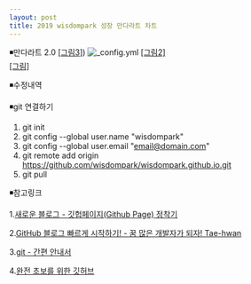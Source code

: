 ```yaml
---
layout: post
title: 2019 wisdompark 성장 만다라트 차트
---
```


◾만다라트 2.0
[[그림3]]())
![_config.yml]({{site.baseurl}}/images/2019_만다라트캡쳐_V3.0.PNG )
[[그림2]](https://wisdompark.github.io/images/2019_만다라트캡쳐_V2.0.PNG)    
[[그림]](https://wisdompark.github.io/images/2019_만다라트캡쳐.PNG)      

◾수정내역

◾git 연결하기
1. git init
2. git config --global user.name "wisdompark"
3. git config --global user.email "email@domain.com"
4. git remote add origin https://github.com/wisdompark/wisdompark.github.io.git
5. git pull

◾참고링크

1.[새로운 블로그 - 깃헙페이지(Github Page) 정착기](https://hyungyunlim.github.io/2017-06-11/start-blogging)

2.[GitHub 블로그 빠르게 시작하기! - 꿈 많은 개발자가 되자! Tae-hwan](https://thdev.net/653)

3.[git - 간편 안내서](https://rogerdudler.github.io/git-guide/index.ko.html)

4.[완전 초보를 위한 깃허브](https://nolboo.kim/blog/2013/10/06/github-for-beginner/)
